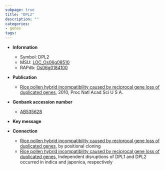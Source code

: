 ```yaml
---
subpage: true
title: "DPL2"
description: ""
categories:
- genes
tags: 
---
```


* **Information**  
    + Symbol: DPL2  
    + MSU: [LOC_Os06g08510](http://rice.plantbiology.msu.edu/cgi-bin/ORF_infopage.cgi?orf=LOC_Os06g08510)  
    + RAPdb: [Os06g0184100](http://rapdb.dna.affrc.go.jp/viewer/gbrowse_details/irgsp1?name=Os06g0184100)  

* **Publication**  
    + [Rice pollen hybrid incompatibility caused by reciprocal gene loss of duplicated genes](http://www.ncbi.nlm.nih.gov/pubmed?term=Rice+pollen+hybrid+incompatibility+caused+by+reciprocal+gene+loss+of+duplicated+genes%5BTitle%5D), 2010, Proc Natl Acad Sci U S A.

* **Genbank accession number**  
    + [AB535628](http://www.ncbi.nlm.nih.gov/nuccore/AB535628)

* **Key message**  

* **Connection**  
    + [Rice pollen hybrid incompatibility caused by reciprocal gene loss of duplicated genes](DPL2), by positional cloning
    + [Rice pollen hybrid incompatibility caused by reciprocal gene loss of duplicated genes](http://www.ncbi.nlm.nih.gov/pubmed?term=Rice+pollen+hybrid+incompatibility+caused+by+reciprocal+gene+loss+of+duplicated+genes%5BTitle%5D), Independent disruptions of DPL1 and DPL2 occurred in indica and japonica, respectively




